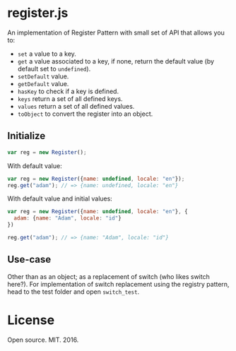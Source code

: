 # register.js

An implementation of Register Pattern with small set of API that allows you to:

- `set` a value to a key.
- `get` a value associated to a key, if none, return the default value (by default set to `undefined`).
- `setDefault` value.
- `getDefault` value.
- `hasKey` to check if a key is defined.
- `keys` return a set of all defined keys.
- `values` return a set of all defined values.
- `toObject` to convert the register into an object.

## Initialize

```javascript
var reg = new Register();
```

With default value:

```javascript
var reg = new Register({name: undefined, locale: "en"});
reg.get("adam"); // => {name: undefined, locale: "en"}
```

With default value and initial values:

```javascript
var reg = new Register({name: undefined, locale: "en"}, {
  adam: {name: "Adam", locale: "id"}
})

reg.get("adam"); // => {name: "Adam", locale: "id"}
```

## Use-case

Other than as an object; as a replacement of switch (who likes switch here?).
For implementation of switch replacement using the registry pattern, head to
the test folder and open `switch_test`.

# License

Open source. MIT. 2016.
